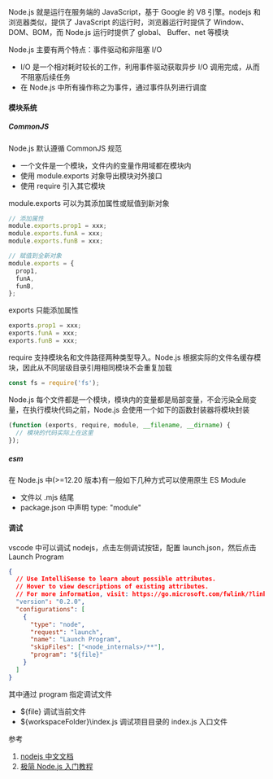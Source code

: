 Node.js 就是运行在服务端的 JavaScript，基于 Google 的 V8 引擎。nodejs 和浏览器类似，提供了 JavaScript 的运行时，浏览器运行时提供了 Window、DOM、BOM，而 Node.js 运行时提供了 global、 Buffer、net 等模块

Node.js 主要有两个特点：事件驱动和非阻塞 I/O

- I/O 是一个相对耗时较长的工作，利用事件驱动获取异步 I/O 调用完成，从而不阻塞后续任务
- 在 Node.js 中所有操作称之为事件，通过事件队列进行调度

#### 模块系统

##### CommonJS

Node.js 默认遵循 CommonJS 规范

- 一个文件是一个模块，文件内的变量作用域都在模块内
- 使用 module.exports 对象导出模块对外接口
- 使用 require 引入其它模块

module.exports 可以为其添加属性或赋值到新对象

```js
// 添加属性
module.exports.prop1 = xxx;
module.exports.funA = xxx;
module.exports.funB = xxx;

// 赋值到全新对象
module.exports = {
  prop1,
  funA,
  funB,
};
```

exports 只能添加属性

```js
exports.prop1 = xxx;
exports.funA = xxx;
exports.funB = xxx;
```

require 支持模块名和文件路径两种类型导入。Node.js 根据实际的文件名缓存模块，因此从不同层级目录引用相同模块不会重复加载

```js
const fs = require('fs');
```

Node.js 每个文件都是一个模块，模块内的变量都是局部变量，不会污染全局变量，在执行模块代码之前，Node.js 会使用一个如下的函数封装器将模块封装

```js
(function (exports, require, module, __filename, __dirname) {
  // 模块的代码实际上在这里
});
```

##### esm

在 Node.js 中(>=12.20 版本)有一般如下几种方式可以使用原生 ES Module

- 文件以 .mjs 结尾
- package.json 中声明 type: "module"

#### 调试

vscode 中可以调试 nodejs，点击左侧调试按钮，配置 launch.json，然后点击 Launch Program

```json
{
  // Use IntelliSense to learn about possible attributes.
  // Hover to view descriptions of existing attributes.
  // For more information, visit: https://go.microsoft.com/fwlink/?linkid=830387
  "version": "0.2.0",
  "configurations": [
    {
      "type": "node",
      "request": "launch",
      "name": "Launch Program",
      "skipFiles": ["<node_internals>/**"],
      "program": "${file}"
    }
  ]
}
```

其中通过 program 指定调试文件

- ${file} 调试当前文件
- ${workspaceFolder}\\index.js 调试项目目录的 index.js 入口文件

参考

1. [nodejs 中文文档](https://www.nodeapp.cn/documentation.html)
2. [极简 Node.js 入门教程](https://www.yuque.com/sunluyong/node)

